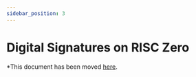 ```yaml
---
sidebar_position: 3
---
```


# Digital Signatures on RISC Zero

*This document has been moved [here](../examples/digital_signatures_explainer.md).